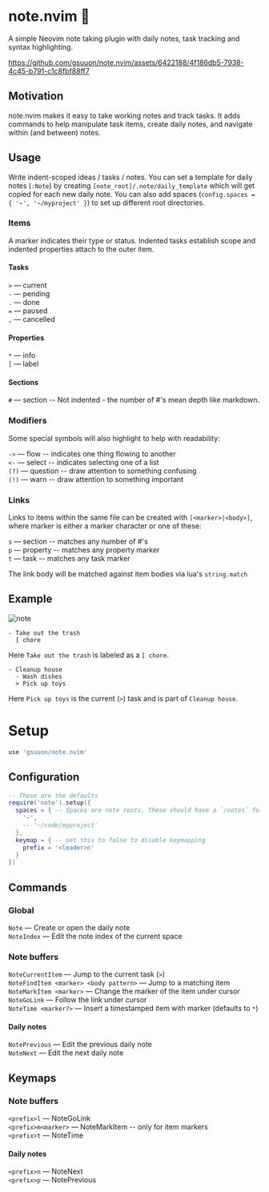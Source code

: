 # note.nvim 📓

A simple Neovim note taking plugin with daily notes, task tracking and syntax highlighting.

https://github.com/gsuuon/note.nvim/assets/6422188/4f186db5-7938-4c45-b791-c1c8fbf88ff7

## Motivation
note.nvim makes it easy to take working notes and track tasks. It adds commands to help manipulate task items, create daily notes, and navigate within (and between) notes.

## Usage
Write indent-scoped ideas / tasks / notes. You can set a template for daily notes (`:Note`) by creating `[note_root]/.note/daily_template` which will get copied for each new daily note. You can also add spaces (`config.spaces = { '~', '~/myproject' }`) to set up different root directories.

### Items
A marker indicates their type or status. Indented tasks establish scope and indented properties attach to the outer item.

#### Tasks
`>` — current  
`-` — pending  
`.` — done  
`=` — paused  
`,` — cancelled  

#### Properties
`*` — info  
`[` — label  

#### Sections
`#` — section -- Not indented - the number of #'s mean depth like markdown.  

### Modifiers
Some special symbols will also highlight to help with readability:

`->` — flow -- indicates one thing flowing to another  
`<-` — select -- indicates selecting one of a list  
`(?)` — question -- draw attention to something confusing  
`(!)` — warn -- draw attention to something important  

### Links
Links to items within the same file can be created with `[<marker>|<body>]`, where marker is either a marker character or one of these:

`s` — section -- matches any number of #'s  
`p` — property -- matches any property marker  
`t` — task -- matches any task marker  

The link body will be matched against item bodies via lua's `string.match`

## Example
![note](https://github.com/gsuuon/note.nvim/assets/6422188/813e74e7-d9dc-4b5f-b433-4ef294491797)

```
- Take out the trash
  [ chore
```
Here `Take out the trash` is labeled as a `[ chore`.

```
- Cleanup house
  - Wash dishes
  > Pick up toys
```
Here `Pick up toys` is the current (`>`) task and is part of `Cleanup house`.

# Setup
```lua
use 'gsuuon/note.nvim'
```

## Configuration
```lua
-- These are the defaults
require('note').setup({
  spaces = { -- Spaces are note roots. These should have a `/notes` folder.
    '~',
    -- '~/code/myproject'
  },
  keymap = { -- set this to false to disable keymapping
    prefix = '<leader>n'
  }
})
```

## Commands

### Global
`Note` — Create or open the daily note  
`NoteIndex` — Edit the note index of the current space  

### Note buffers
`NoteCurrentItem` — Jump to the current task (`>`)  
`NoteFindItem <marker> <body pattern>` — Jump to a matching item  
`NoteMarkItem <marker>` — Change the marker of the item under cursor  
`NoteGoLink` — Follow the link under cursor  
`NoteTime <marker?>` — Insert a timestamped item with marker (defaults to `*`)

#### Daily notes
`NotePrevious` — Edit the previous daily note  
`NoteNext` — Edit the next daily note  

## Keymaps
### Note buffers
`<prefix>l` — NoteGoLink  
`<prefix>m<marker>` — NoteMarkItem -- only for item markers  
`<prefix>t` — NoteTime

#### Daily notes
`<prefix>n` — NoteNext  
`<prefix>p` — NotePrevious  
